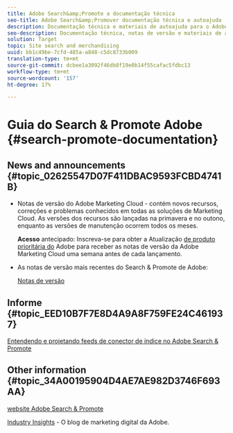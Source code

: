 ```yaml
---
title: Adobe Search&amp;Promote a documentação técnica
seo-title: Adobe Search&amp;Promover documentação técnica e autoajuda
description: Documentação técnica e materiais de autoajuda para o Adobe Search&amp;Promote
seo-description: Documentação técnica, notas de versão e materiais de autoajuda para o Adobe Search&amp;Promote
solution: Target
topic: Site search and merchandising
uuid: bb1c49be-7cfd-485a-a848-c5dc8733b009
translation-type: tm+mt
source-git-commit: dcbee1a3092f46db8f19e0b14f55cafac5fdbc13
workflow-type: tm+mt
source-wordcount: '157'
ht-degree: 17%

---
```



# Guia do Search &amp; Promote Adobe {#search-promote-documentation}

## News and announcements {#topic_02625547D07F411DBAC9593FCBD4741B}

* Notas de versão do Adobe Marketing Cloud - contém novos recursos, correções e problemas conhecidos em todas as soluções de Marketing Cloud. As versões dos recursos são lançadas na primavera e no outono, enquanto as versões de manutenção ocorrem todos os meses.

   **Acesso** antecipado: Inscreva-se para obter a Atualização [de produto prioritária do](https://campaign.adobe.com/webApp/adbePriorityProductSubscribe) Adobe para receber as notas de versão da Adobe Marketing Cloud uma semana antes de cada lançamento.

* As notas de versão mais recentes do Search &amp; Promote de Adobe:

   [Notas de versão](/help/c-searchpromote-release-notes/c-rn-02-13-18-version-1811.md)

## Informe {#topic_EED10B7F7E8D4A9A8F759FE24C461937}

[Entendendo e projetando feeds de conector de índice no Adobe Search &amp; Promote](https://marketing.adobe.com/resources/help/en_US/snp/index_connector_feeds.pdf)

## Other information {#topic_34A00195904D4AE7AE982D3746F693AA}

[website Adobe Search &amp; Promote](https://www.adobe.com/solutions/testing-targeting/search-driven-merchandising.html)

[Industry Insights](https://blogs.adobe.com/digitalmarketing/) - O blog de marketing digital da Adobe.
